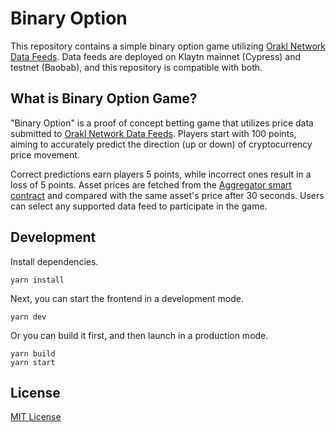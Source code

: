 # Binary Option

This repository contains a simple binary option game utilizing [Orakl Network Data Feeds](https://orakl.network/data-feed).
Data feeds are deployed on Klaytn mainnet (Cypress) and testnet (Baobab), and this repository is compatible with both.

## What is Binary Option Game?


"Binary Option" is a proof of concept betting game that utilizes price data submitted to [Orakl Network Data Feeds](https://docs.orakl.network/developers-guide/data-feed).
Players start with 100 points, aiming to accurately predict the direction (up or down) of cryptocurrency price movement.

Correct predictions earn players 5 points, while incorrect ones result in a loss of 5 points.
Asset prices are fetched from the [Aggregator smart contract](https://docs.orakl.network/developers-guide/data-feed#read-data) and compared with the same asset's price after 30 seconds.
Users can select any supported data feed to participate in the game.

## Development

Install dependencies.

```shell
yarn install
```

Next, you can start the frontend in a development mode.

```shell
yarn dev
```

Or you can build it first, and then launch in a production mode.

```shell
yarn build
yarn start
```

## License

[MIT License](LICENSE)
